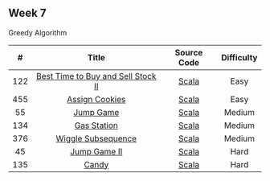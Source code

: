 ## Week 7

Greedy Algorithm

| # | Title | Source Code | Difficulty |
|:---:|:---:|:---:|:---:|
| 122 | [Best Time to Buy and Sell Stock II](https://leetcode-cn.com/problems/best-time-to-buy-and-sell-stock-ii/) | [Scala](https://github.com/Somainer/stca-weekly-challenge/tree/master/week7/122-best-time-to-buy-and-sell-stock-ii/maxProfit.scala) | Easy |
| 455 | [Assign Cookies](https://leetcode-cn.com/problems/assign-cookies/) | [Scala](https://github.com/Somainer/stca-weekly-challenge/tree/master/week7/455-assign-cookies/findContentChildren.scala) | Easy |
| 55 | [Jump Game](https://leetcode-cn.com/problems/jump-game/) | [Scala](https://github.com/Somainer/stca-weekly-challenge/tree/master/week7/55-jump-game/canJump.scala) | Medium |
| 134 | [Gas Station](https://leetcode-cn.com/problems/gas-station/) | [Scala](https://github.com/Somainer/stca-weekly-challenge/tree/master/week7/134-gas-station/canCompleteCircuit.scala) | Medium |
| 376 | [Wiggle Subsequence](https://leetcode-cn.com/problems/wiggle-subsequence/) | [Scala](https://github.com/Somainer/stca-weekly-challenge/tree/master/week7/376-wiggle-subsequence/wiggleMaxLength.scala) | Medium |
| 45 | [Jump Game II](https://leetcode-cn.com/problems/jump-game-ii/) | [Scala](https://github.com/Somainer/stca-weekly-challenge/tree/master/week7/45-jump-game-ii/jump.scala) | Hard |
| 135 | [Candy](https://leetcode-cn.com/problems/candy/) | [Scala](https://github.com/Somainer/stca-weekly-challenge/tree/master/week7/135-candy/candy.scala) | Hard |
